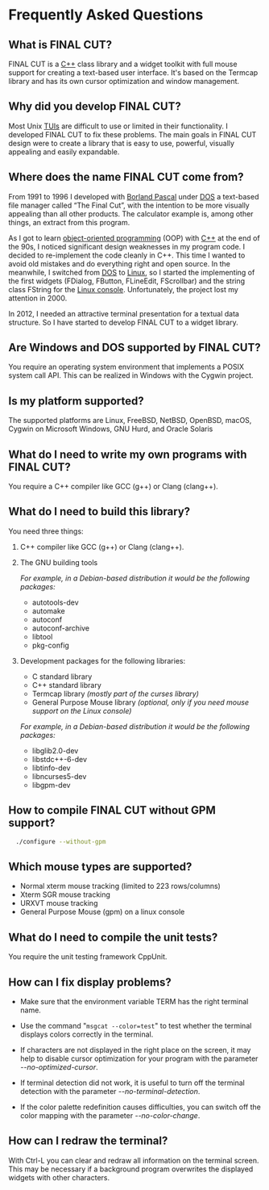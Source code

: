 
Frequently Asked Questions
==========================


What is FINAL CUT?
------------------

FINAL CUT is a [C++](https://en.wikipedia.org/wiki/C%2B%2B) class library 
and a widget toolkit with full mouse support for creating a text-based user 
interface. It's based on the Termcap library and has its own cursor 
optimization and window management.


Why did you develop FINAL CUT?
------------------------------

Most Unix [TUIs](https://en.wikipedia.org/wiki/Text-based_user_interface) 
are difficult to use or limited in their functionality. I developed 
FINAL CUT to fix these problems. The main goals in FINAL CUT design were 
to create a library that is easy to use, powerful, visually appealing and 
easily expandable.


Where does the name FINAL CUT come from?
----------------------------------------
From 1991 to 1996 I developed with 
[Borland Pascal](https://en.wikipedia.org/wiki/Turbo_Pascal) 
under [DOS](https://en.wikipedia.org/wiki/DOS) a text-based file manager 
called “The Final Cut”, with the intention to be more visually appealing 
than all other products. The calculator example is, among other things, 
an extract from this program.

As I got to learn 
[object-oriented programming](https://en.wikipedia.org/wiki/Object-oriented_programming) (OOP) 
with [C++](https://en.wikipedia.org/wiki/C%2B%2B) at the end of 
the 90s, I noticed significant design weaknesses in my program code. 
I decided to re-implement the code cleanly in C++. This time I wanted to 
avoid old mistakes and do everything right and open source. In the meanwhile, 
I switched from [DOS](https://en.wikipedia.org/wiki/DOS) to 
[Linux](https://en.wikipedia.org/wiki/Linux), so I started the implementing 
of the first widgets (FDialog, FButton, FLineEdit, FScrollbar) and the 
string class FString for the 
[Linux console](https://en.wikipedia.org/wiki/Linux_console). 
Unfortunately, the project lost my attention in 2000.

In 2012, I needed an attractive terminal presentation for a textual data 
structure. So I have started to develop FINAL CUT to a widget library.


Are Windows and DOS supported by FINAL CUT?
-------------------------------------------

You require an operating system environment that implements a POSIX system 
call API. This can be realized in Windows with the Cygwin project.


Is my platform supported?
-------------------------

The supported platforms are Linux, FreeBSD, NetBSD, OpenBSD, macOS, 
Cygwin on Microsoft Windows, GNU Hurd, and Oracle Solaris


What do I need to write my own programs with FINAL CUT?
-------------------------------------------------------

You require a C++ compiler like GCC (g++) or Clang (clang++).


What do I need to build this library?
-------------------------------------

You need three things:

1. C++ compiler like GCC (g++) or Clang (clang++).

2. The GNU building tools

    *For example, in a Debian-based distribution it would be 
    the following packages:*

    * autotools-dev
    * automake
    * autoconf
    * autoconf-archive
    * libtool
    * pkg-config

3. Development packages for the following libraries:

    * C standard library
    * C++ standard library
    * Termcap library *(mostly part of the curses library)*
    * General Purpose Mouse library *(optional, only if you need 
      mouse support on the Linux console)*

    *For example, in a Debian-based distribution it would be the following 
    packages:*

    * libglib2.0-dev
    * libstdc++-6-dev
    * libtinfo-dev
    * libncurses5-dev
    * libgpm-dev


How to compile FINAL CUT without GPM support?
---------------------------------------------

```bash
  ./configure --without-gpm
```


Which mouse types are supported?
--------------------------------
* Normal xterm mouse tracking (limited to 223 rows/columns)
* Xterm SGR mouse tracking
* URXVT mouse tracking
* General Purpose Mouse (gpm) on a linux console


What do I need to compile the unit tests?
-----------------------------------------

You require the unit testing framework CppUnit.


How can I fix display problems?
-------------------------------

* Make sure that the environment variable TERM has the right 
  terminal name.

* Use the command "`msgcat --color=test`" to test whether the terminal 
  displays colors correctly in the terminal.

* If characters are not displayed in the right place on the screen, 
  it may help to disable cursor optimization for your program with 
  the parameter *--no-optimized-cursor*.

* If terminal detection did not work, it is useful to turn off the terminal 
  detection with the parameter *--no-terminal-detection*.

* If the color palette redefinition causes difficulties, you can switch off 
  the color mapping with the parameter *--no-color-change*.


How can I redraw the terminal?
------------------------------

With Ctrl-L you can clear and redraw all information on the terminal screen. 
This may be necessary if a background program overwrites the displayed 
widgets with other characters.

